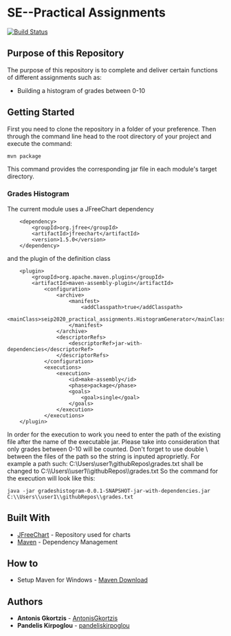 # SE--Practical Assignments

[![Build Status](https://travis-ci.com/pandeliskirpoglou/SE---Lab-Assignment-2.svg?token=sj2oqcqiqbuxzsYcRzSv&branch=master)](https://travis-ci.org/github/pandeliskirpoglou/SE---Lab-Assignment-2)

## Purpose of this Repository

The purpose of this repository is to complete and deliver certain functions of different assignments such as:

* Building a histogram of grades between 0-10

## Getting Started

First you need to clone the repository in a folder of your preference. Then through the command line head to the root directory of your project and 
execute the command:
```
mvn package
```
This command provides the corresponding jar file in each module's target directory. 

### Grades Histogram

The current module uses a JFreeChart dependency
```
	<dependency>
		<groupId>org.jfree</groupId>
		<artifactId>jfreechart</artifactId>
		<version>1.5.0</version>
	</dependency>
```

and the plugin of the definition class

```
	<plugin>
		<groupId>org.apache.maven.plugins</groupId>
		<artifactId>maven-assembly-plugin</artifactId>
			<configuration>
				<archive>
					<manifest>
						<addClasspath>true</addClasspath>
						<mainClass>seip2020_practical_assignments.HistogramGenerator</mainClass>						
					</manifest>
				</archive>
				<descriptorRefs>
					<descriptorRef>jar-with-dependencies</descriptorRef>
				</descriptorRefs>
			</configuration>
			<executions>
				<execution>
					<id>make-assembly</id>
					<phase>package</phase>
					<goals>
						<goal>single</goal>
					</goals>
				</execution>
			</executions>
	</plugin>
```

In order for the execution to work you need to enter the path of the existing file after the name of the executable jar. Please take into consideration that only grades 
between 0-10 will be counted. Don't forget to use double \\ between the files of the path so the string is inputed aproprietly. 
For example a path such: C:\\Users\\user1\\githubRepos\\grades.txt shall be changed to C:\\\Users\\\user1\\\githubRepos\\\grades.txt
So the command for the execution will look like this:

```
java -jar gradeshistogram-0.0.1-SNAPSHOT-jar-with-dependencies.jar C:\\Users\\user1\\githubRepos\\grades.txt
```

## Built With

* [JFreeChart](https://mvnrepository.com/artifact/org.jfree/jfreechart) - Repository used for charts
* [Maven](https://maven.apache.org/) - Dependency Management


## How to

* Setup Maven for Windows - [Maven Download](https://maven.apache.org/download.cgi)

## Authors

* **Antonis Gkortzis** - [AntonisGkortzis](https://github.com/AntonisGkortzis)
* **Pandelis Kirpoglou** - [pandeliskirpoglou](https://github.com/pandeliskirpoglou)

